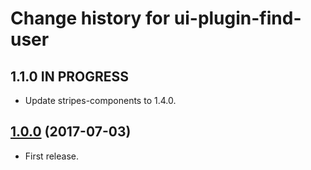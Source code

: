# Change history for ui-plugin-find-user

## 1.1.0 IN PROGRESS

* Update stripes-components to 1.4.0.

## [1.0.0](https://github.com/folio-org/ui-plugin-find-user/tree/v1.0.0) (2017-07-03)

* First release.


